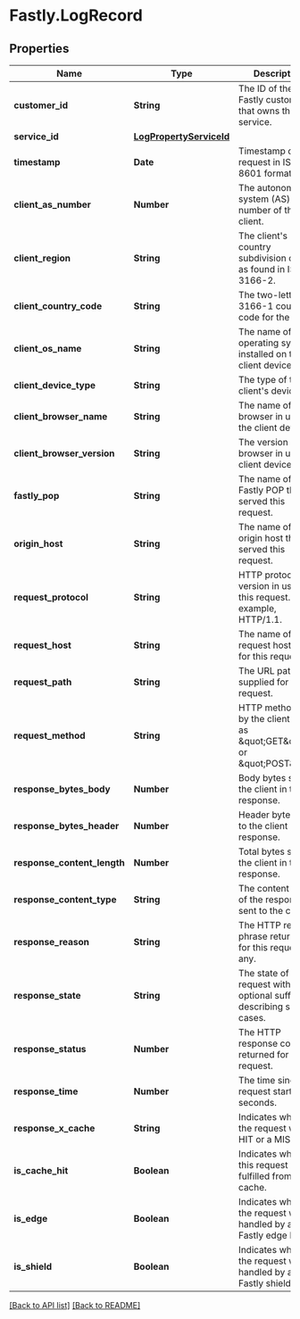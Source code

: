 # Fastly.LogRecord

## Properties

Name | Type | Description | Notes
------------ | ------------- | ------------- | -------------
**customer_id** | **String** | The ID of the Fastly customer that owns the service. | [optional] [readonly] 
**service_id** | [**LogPropertyServiceId**](LogPropertyServiceId.md) |  | [optional] 
**timestamp** | **Date** | Timestamp of the request in ISO 8601 format. | [optional] 
**client_as_number** | **Number** | The autonomous system (AS) number of the client. | [optional] [readonly] 
**client_region** | **String** | The client&#39;s country subdivision code as found in ISO 3166-2. | [optional] [readonly] 
**client_country_code** | **String** | The two-letter ISO 3166-1 country code for the client. | [optional] [readonly] 
**client_os_name** | **String** | The name of the operating system installed on the client device. | [optional] [readonly] 
**client_device_type** | **String** | The type of the client&#39;s device. | [optional] [readonly] 
**client_browser_name** | **String** | The name of the browser in use on the client device. | [optional] [readonly] 
**client_browser_version** | **String** | The version of the browser in use on client device. | [optional] [readonly] 
**fastly_pop** | **String** | The name of the Fastly POP that served this request. | [optional] [readonly] 
**origin_host** | **String** | The name of the origin host that served this request. | [optional] [readonly] 
**request_protocol** | **String** | HTTP protocol version in use for this request. For example, HTTP/1.1. | [optional] [readonly] 
**request_host** | **String** | The name of the request host used for this request. | [optional] [readonly] 
**request_path** | **String** | The URL path supplied for this request. | [optional] [readonly] 
**request_method** | **String** | HTTP method sent by the client such as \&quot;GET\&quot; or \&quot;POST\&quot;. | [optional] [readonly] 
**response_bytes_body** | **Number** | Body bytes sent to the client in the response. | [optional] [readonly] 
**response_bytes_header** | **Number** | Header bytes sent to the client in the response. | [optional] [readonly] 
**response_content_length** | **Number** | Total bytes sent to the client in the response. | [optional] [readonly] 
**response_content_type** | **String** | The content type of the response sent to the client. | [optional] [readonly] 
**response_reason** | **String** | The HTTP reason phrase returned for this request, if any. | [optional] [readonly] 
**response_state** | **String** | The state of the request with optional suffixes describing special cases. | [optional] [readonly] 
**response_status** | **Number** | The HTTP response code returned for this request. | [optional] [readonly] 
**response_time** | **Number** | The time since the request started in seconds. | [optional] [readonly] 
**response_x_cache** | **String** | Indicates whether the request was a HIT or a MISS. | [optional] [readonly] 
**is_cache_hit** | **Boolean** | Indicates whether this request was fulfilled from cache. | [optional] [readonly] 
**is_edge** | **Boolean** | Indicates whether the request was handled by a Fastly edge POP. | [optional] [readonly] 
**is_shield** | **Boolean** | Indicates whether the request was handled by a Fastly shield POP. | [optional] [readonly] 


[[Back to API list]](../../README.md#endpoints) [[Back to README]](../../README.md)
